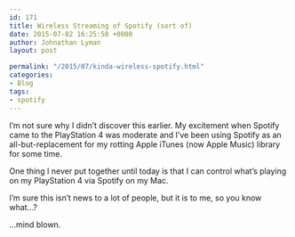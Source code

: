 ```yaml
---
id: 171
title: Wireless Streaming of Spotify (sort of)
date: 2015-07-02 16:25:58 +0000
author: Johnathan Lyman
layout: post

permalink: "/2015/07/kinda-wireless-spotify.html"
categories:
- Blog
tags:
- spotify
---
```

I’m not sure why I didn’t discover this earlier. My excitement when Spotify came to the PlayStation 4 was moderate and I’ve been using Spotify as an all-but-replacement for my rotting Apple iTunes (now Apple Music) library for some time.

One thing I never put together until today is that I can control what’s playing on my PlayStation 4 via Spotify on my Mac.

I’m sure this isn’t news to a lot of people, but it is to me, so you know what…?

…mind blown.